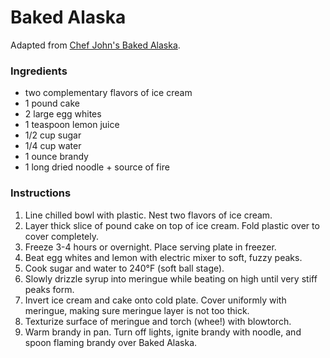 # Baked Alaska

Adapted from [Chef John's Baked Alaska](http://foodwishes.blogspot.com/2015/02/baked-alaska-with-lighter-you-betcha.html).

### Ingredients

- two complementary flavors of ice cream
- 1 pound cake
- 2 large egg whites
- 1 teaspoon lemon juice
- 1/2 cup sugar
- 1/4 cup water
- 1 ounce brandy
- 1 long dried noodle + source of fire

### Instructions

1. Line chilled bowl with plastic. Nest two flavors of ice cream.
2. Layer thick slice of pound cake on top of ice cream. Fold plastic over to cover completely.
3. Freeze 3-4 hours or overnight. Place serving plate in freezer.
4. Beat egg whites and lemon with electric mixer to soft, fuzzy peaks.
5. Cook sugar and water to 240&deg;F (soft ball stage).
6. Slowly drizzle syrup into meringue while beating on high until very stiff peaks form.
7. Invert ice cream and cake onto cold plate. Cover uniformly with meringue, making sure meringue layer is not too thick.
8. Texturize surface of meringue and torch (whee!) with blowtorch.
9. Warm brandy in pan. Turn off lights, ignite brandy with noodle, and spoon flaming brandy over Baked Alaska.
